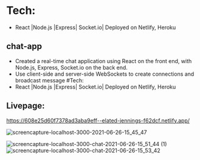 # Tech: 
* React |Node.js |Express| Socket.io| Deployed on Netlify, Heroku 

## chat-app
* Created a real-time chat application using React on the front end, with Node.js, Express, Socket.io on the back end. 
* Use client-side and server-side WebSockets to create connections and broadcast message
#Tech: 
* React |Node.js |Express| Socket.io| Deployed on Netlify, Heroku 


## Livepage:
https://608e25d60f7378ad3aba9eff--elated-jennings-f62dcf.netlify.app/






![screencapture-localhost-3000-2021-06-26-15_45_47](https://user-images.githubusercontent.com/72715756/123526578-132bad00-d696-11eb-9742-38156dba3453.png)

![screencapture-localhost-3000-chat-2021-06-26-15_51_44 (1)](https://user-images.githubusercontent.com/72715756/123526690-ceecdc80-d696-11eb-8887-65e4276addfa.png)
![screencapture-localhost-3000-chat-2021-06-26-15_53_42](https://user-images.githubusercontent.com/72715756/123526691-d14f3680-d696-11eb-9868-3f9a7b443d7a.png)

